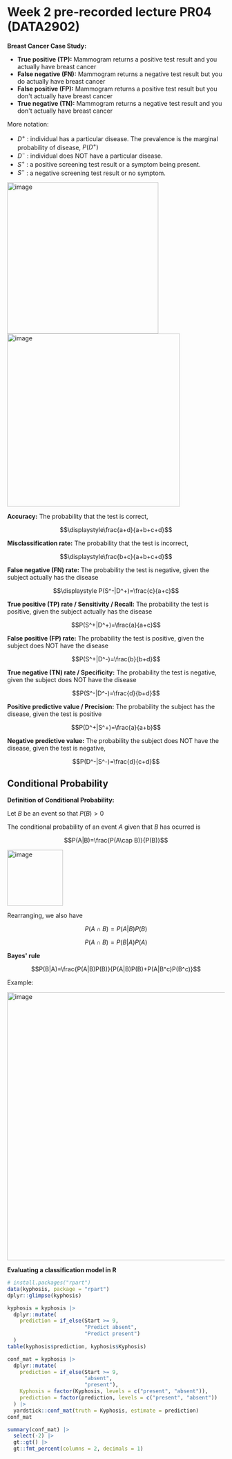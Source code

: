 # Week 2 pre-recorded lecture PR04 (DATA2902)

**Breast Cancer Case Study:**

- **True positive (TP):** Mammogram returns a positive test result and you actually have breast cancer
- **False negative (FN):** Mammogram returns a negative test result but you do actually have breast cancer
- **False positive (FP):** Mammogram returns a positive test result but you don't actually have breast cancer
- **True negative (TN):** Mammogram returns a negative test result and you don't actually have breast cancer

More notation:

- $D^+$ : individual has a particular disease. The prevalence is the marginal probability of disease, $P(D^+)$
- $D^-$ : individual does NOT have a particular disease.
- $S^+$ : a positive screening test result or a symptom being present.
- $S^-$ : a negative screening test result or no symptom. 

<img width="350" alt="image" src="https://github.com/user-attachments/assets/5edbf55d-45d7-4633-8740-d327302177f5">

<img width="400" alt="image" src="https://github.com/user-attachments/assets/aec38fb3-36bb-468a-977f-2d45fbadb768">

**Accuracy:** The probability that the test is correct,

$$\displaystyle\frac{a+d}{a+b+c+d}$$

**Misclassification rate:** The probability that the test is incorrect,

$$\displaystyle\frac{b+c}{a+b+c+d}$$

**False negative (FN) rate:** The probability the test is negative, given the subject actually has the disease

$$\displaystyle P(S^-|D^+)=\frac{c}{a+c}$$

**True positive (TP) rate / Sensitivity / Recall:** The probability the test is positive, given the subject actually has the disease

$$P(S^+|D^+)=\frac{a}{a+c}$$

**False positive (FP) rate:** The probability the test is positive, given the subject does NOT have the disease

$$P(S^+|D^-)=\frac{b}{b+d}$$

**True negative (TN) rate / Specificity:** The probability the test is negative, given the subject does NOT have the disease

$$P(S^-|D^-)=\frac{d}{b+d}$$

**Positive predictive value / Precision:** The probability the subject has the disease, given the test is positive

$$P(D^+|S^+)=\frac{a}{a+b}$$

**Negative predictive value:** The probability the subject does NOT have the disease, given the test is negative,

$$P(D^-|S^-)=\frac{d}{c+d}$$

## Conditional Probability

**Definition of Conditional Probability:**

Let $B$ be an event so that $P(B)>0$

The conditional probability of an event $A$ given that $B$ has ocurred is

$$P(A|B)=\frac{P(A\cap B)}{P(B)}$$

<img width="129" alt="image" src="https://github.com/user-attachments/assets/bef8e593-e0de-42e1-a35b-c2616121fc01">

Rearranging, we also have

$$P(A\cap B)=P(A|B)P(B)$$

$$P(A\cap B)=P(B|A)P(A)$$

**Bayes' rule**

$$P(B|A)=\frac{P(A|B)P(B)}{P(A|B)P(B)+P(A|B^c)P(B^c)}$$

Example:

<img width="620" alt="image" src="https://github.com/user-attachments/assets/74134a32-52fe-4a97-9db2-ccf2827f2033">

**Evaluating a classification model in R**

```r
# install.packages("rpart")
data(kyphosis, package = "rpart")
dplyr::glimpse(kyphosis)
```

```r
kyphosis = kyphosis |>
  dplyr::mutate(
    prediction = if_else(Start >= 9,
                         "Predict absent",
                         "Predict present")
  )
table(kyphosis$prediction, kyphosis$Kyphosis)
```

```r
conf_mat = kyphosis |>
  dplyr::mutate(
    prediction = if_else(Start >= 9,
                         "absent",
                         "present"),
    Kyphosis = factor(Kyphosis, levels = c("present", "absent")),
    prediction = factor(prediction, levels = c("present", "absent"))
  ) |>
  yardstick::conf_mat(truth = Kyphosis, estimate = prediction)
conf_mat

summary(conf_mat) |>
  select(-2) |>
  gt::gt() |>
  gt::fmt_percent(columns = 2, decimals = 1)
```
